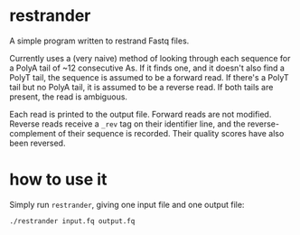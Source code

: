# restrander

A simple program written to restrand Fastq files.

Currently uses a (very naive) method of looking through each sequence for a PolyA tail of ~12 consecutive As. If it finds one, and it doesn't also find a PolyT tail, the sequence is assumed to be a forward read. If there's a PolyT tail but no PolyA tail, it is assumed to be a reverse read. If both tails are present, the read is ambiguous.

Each read is printed to the output file. Forward reads are not modified. Reverse reads receive a `_rev` tag on their identifier line, and the reverse-complement of their sequence is recorded. Their quality scores have also been reversed.

# how to use it

Simply run `restrander`, giving one input file and one output file:

```
./restrander input.fq output.fq
```
